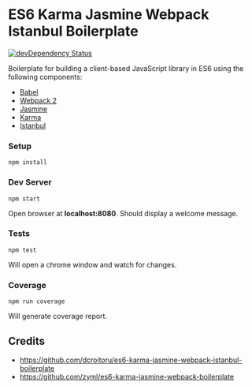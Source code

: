 # ES6 Karma Jasmine Webpack Istanbul Boilerplate

[![devDependency Status](https://david-dm.org/dcroitoru/es6-karma-jasmine-webpack-istanbul-boilerplate/dev-status.svg)](https://david-dm.org/dcroitoru/es6-karma-jasmine-webpack-istanbul-boilerplate?type=dev)

Boilerplate for building a client-based JavaScript library in ES6 using the following components:

* [Babel](https://babeljs.io/)
* [Webpack 2](https://webpack.github.io/)
* [Jasmine](http://jasmine.github.io/)
* [Karma](http://karma-runner.github.io/)
* [Istanbul](https://github.com/deepsweet/istanbul-instrumenter-loader)

### Setup
```
npm install
```

### Dev Server
```
npm start
```
Open browser at **localhost:8080**. Should display a welcome message.

### Tests
```
npm test
```
Will open a chrome window and watch for changes.

### Coverage
```
npm run coverage
```
Will generate coverage report.

## Credits
* https://github.com/dcroitoru/es6-karma-jasmine-webpack-istanbul-boilerplate
* https://github.com/zyml/es6-karma-jasmine-webpack-boilerplate